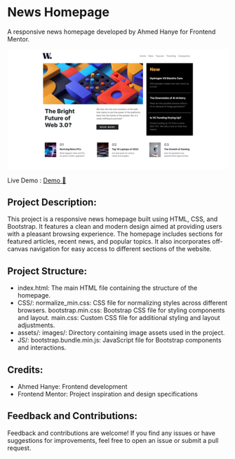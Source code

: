 # News Homepage

A responsive news homepage developed by Ahmed Hanye for Frontend Mentor.

![preview](./preview.png)

Live Demo : [Demo 🎯](https://ahmedhanye.github.io/news-homepage-main/)

## Project Description:

This project is a responsive news homepage built using HTML, CSS, and Bootstrap. It features a clean and modern design aimed at providing users with a pleasant browsing experience. The homepage includes sections for featured articles, recent news, and popular topics. It also incorporates off-canvas navigation for easy access to different sections of the website.

## Project Structure:

- index.html: The main HTML file containing the structure of the homepage.
- CSS/:
  normalize_min.css: CSS file for normalizing styles across different browsers.
  bootstrap.min.css: Bootstrap CSS file for styling components and layout.
  main.css: Custom CSS file for additional styling and layout adjustments.
- assets/:
  images/: Directory containing image assets used in the project.
- JS/:
  bootstrap.bundle.min.js: JavaScript file for Bootstrap components and interactions.

## Credits:

- Ahmed Hanye: Frontend development
- Frontend Mentor: Project inspiration and design specifications

## Feedback and Contributions:
Feedback and contributions are welcome! If you find any issues or have suggestions for improvements, feel free to open an issue or submit a pull request.

